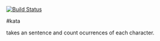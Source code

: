 [![Build Status](https://travis-ci.org/wilsoncampusano/lettercounter.svg?branch=master)](https://travis-ci.org/wilsoncampusano/lettercounter)

#kata

takes an sentence and count ocurrences of each character.